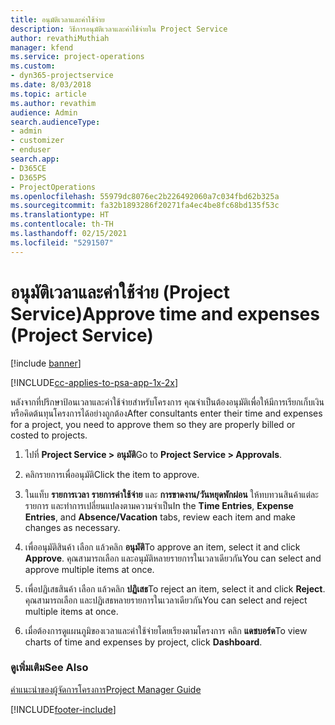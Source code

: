 ```yaml
---
title: อนุมัติเวลาและค่าใช้จ่าย
description: วิธีการอนุมัติเวลาและค่าใช้จ่ายใน Project Service
author: revathiMuthiah
manager: kfend
ms.service: project-operations
ms.custom:
- dyn365-projectservice
ms.date: 8/03/2018
ms.topic: article
ms.author: revathim
audience: Admin
search.audienceType:
- admin
- customizer
- enduser
search.app:
- D365CE
- D365PS
- ProjectOperations
ms.openlocfilehash: 55979dc8076ec2b226492060a7c034fbd62b325a
ms.sourcegitcommit: fa32b1893286f20271fa4ec4be8fc68bd135f53c
ms.translationtype: HT
ms.contentlocale: th-TH
ms.lasthandoff: 02/15/2021
ms.locfileid: "5291507"
---
```

# <a name="approve-time-and-expenses-project-service"></a><span data-ttu-id="ed4da-103">อนุมัติเวลาและค่าใช้จ่าย (Project Service)</span><span class="sxs-lookup"><span data-stu-id="ed4da-103">Approve time and expenses (Project Service)</span></span>

[!include [banner](../includes/psa-now-project-operations.md)]

[!INCLUDE[cc-applies-to-psa-app-1x-2x](../includes/cc-applies-to-psa-app-1x-2x.md)]

<span data-ttu-id="ed4da-104">หลังจากที่ปรึกษาป้อนเวลาและค่าใช้จ่ายสำหรับโครงการ คุณจำเป็นต้องอนุมัติเพื่อให้มีการเรียกเก็บเงิน หรือคิดต้นทุนโครงการได้อย่างถูกต้อง</span><span class="sxs-lookup"><span data-stu-id="ed4da-104">After consultants enter their time and expenses for a project, you need to approve them so they are properly billed or costed to projects.</span></span>  
  
1.  <span data-ttu-id="ed4da-105">ไปที่ **Project Service > อนุมัติ**</span><span class="sxs-lookup"><span data-stu-id="ed4da-105">Go to **Project Service > Approvals**.</span></span>  
  
2.  <span data-ttu-id="ed4da-106">คลิกรายการเพื่ออนุมัติ</span><span class="sxs-lookup"><span data-stu-id="ed4da-106">Click the item to approve.</span></span>  
  
3.  <span data-ttu-id="ed4da-107">ในแท็บ **รายการเวลา** **รายการค่าใช้จ่าย** และ **การขาดงาน/วันหยุดพักผ่อน** ให้ทบทวนสินค้าแต่ละรายการ และทำการเปลี่ยนแปลงตามความจำเป็น</span><span class="sxs-lookup"><span data-stu-id="ed4da-107">In the **Time Entries**, **Expense Entries**, and **Absence/Vacation** tabs, review each item and make changes as necessary.</span></span>  
  
4.  <span data-ttu-id="ed4da-108">เพื่ออนุมัติสินค้า เลือก แล้วคลิก **อนุมัติ**</span><span class="sxs-lookup"><span data-stu-id="ed4da-108">To approve an item, select it and click **Approve**.</span></span> <span data-ttu-id="ed4da-109">คุณสามารถเลือก และอนุมัติหลายรายการในเวลาเดียวกัน</span><span class="sxs-lookup"><span data-stu-id="ed4da-109">You can select and approve multiple items at once.</span></span>  
  
5.  <span data-ttu-id="ed4da-110">เพื่อปฏิเสธสินค้า เลือก แล้วคลิก **ปฏิเสธ**</span><span class="sxs-lookup"><span data-stu-id="ed4da-110">To reject an item, select it and click **Reject**.</span></span> <span data-ttu-id="ed4da-111">คุณสามารถเลือก และปฏิเสธหลายรายการในเวลาเดียวกัน</span><span class="sxs-lookup"><span data-stu-id="ed4da-111">You can select and reject multiple items at once.</span></span>  
  
6.  <span data-ttu-id="ed4da-112">เมื่อต้องการดูแผนภูมิของเวลาและค่าใช้จ่ายโดยเรียงตามโครงการ คลิก **แดชบอร์ด**</span><span class="sxs-lookup"><span data-stu-id="ed4da-112">To view charts of time and expenses by project, click **Dashboard**.</span></span>  
  
### <a name="see-also"></a><span data-ttu-id="ed4da-113">ดูเพิ่มเติม</span><span class="sxs-lookup"><span data-stu-id="ed4da-113">See Also</span></span>  
 [<span data-ttu-id="ed4da-114">คำแนะนำของผู้จัดการโครงการ</span><span class="sxs-lookup"><span data-stu-id="ed4da-114">Project Manager Guide</span></span>](../psa/project-manager-guide.md)


[!INCLUDE[footer-include](../includes/footer-banner.md)]